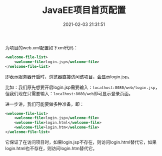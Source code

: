 ﻿---
title: JavaEE项目首页配置
date: 2021-02-03 21:31:51
summary: 本文分享以web.xml配置JavaEE项目首页的方法。
tags:
- Java
- Servlet
- JSP
categories:
- Java
---

为项目的web.xml配置如下xml代码：
```xml
<welcome-file-list>
    <welcome-file>login.jsp</welcome-file>
</welcome-file-list>
```

即表示服务器开启时，浏览器直接访问该项目，会显示login.jsp。

比如：我们原先想要开启login.jsp需要输入：`localhost:8080/web/login.jsp`，但我们现在只需要输入：`localhost:8080/web`即可显示登录页面。

进一步讲，我们可能要做多种准备，即：
```xml
<welcome-file-list>
    <welcome-file>login.jsp</welcome-file>
    <welcome-file>login.html</welcome-file>
    <welcome-file>login.htm</welcome-file>
</welcome-file-list>
```

它保证了在访问项目时，如果login.jsp不存在，则访问login.html替代它，如果login.html也不存在，则访问login.htm替代它。
